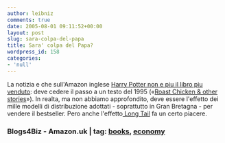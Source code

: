 ```yaml
---
author: leibniz
comments: true
date: 2005-08-01 09:11:52+00:00
layout: post
slug: sara-colpa-del-papa
title: Sara' colpa del Papa?
wordpress_id: 158
categories:
- 'null'
---
```


La notizia e che sull'Amazon inglese [Harry Potter non e piu il libro piu venduto](http://www.blogs4biz.info/index.php?title=harry_potter_battuto_dalla_long_tail&more=1&c=1&tb=1&pb=1): deve cedere il passo a un testo del 1995 («[Roast Chicken & other stories](http://www.amazon.co.uk/exec/obidos/ASIN/009187100X/ref=br_lf_li_1_1/202-0184030-8600655)»).
In realta, ma non abbiamo approfondito, deve essere l'effetto dei mille
modelli di distribuzione adottati - soprattutto in Gran Bretagna - per
vendere il bestseller. Pero anche l'effetto[ Long Tail](http://www.blogs4biz.info/index.php?title=the_long_tail&more=1&c=1&tb=1&pb=1) fa un certo piacere.  



### Blogs4Biz - Amazon.uk | tag: [books](http://www.technorati.com/tags/books), [economy](http://www.technorati.com/tags/economy)

